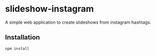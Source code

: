slideshow-instagram
===================

A simple web application to create slideshows from instagram hashtags.


Installation
------------

```npm install```
